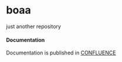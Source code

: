 # boaa
just another repository
#### Documentation
Documentation is published in [CONFLUENCE](https://confluence.rwe.com:8443/display/GDSR/Flight+Control)
